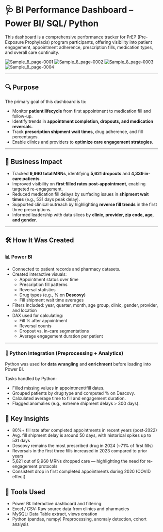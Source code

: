 # 🩺 BI Performance Dashboard – Power BI/ SQL/ Python

This dashboard is a comprehensive performance tracker for PrEP (Pre-Exposure Prophylaxis) program participants, offering visibility into patient engagement, appointment adherence, prescription fills, medication types, and overall care continuity.

![Sample_8_page-0001](https://github.com/user-attachments/assets/94415b5a-e7be-448f-8208-2b426f6e6ee2)
![Sample_8_page-0002](https://github.com/user-attachments/assets/d0533dc5-bf48-43bd-8258-66904b612efc)
![Sample_8_page-0003](https://github.com/user-attachments/assets/6b050566-b848-45d4-b286-bcc07738ae44)
![Sample_8_page-0004](https://github.com/user-attachments/assets/b9a5d403-bbea-410c-919d-724bf9d6cfee)

---

## 🔍 Purpose

The primary goal of this dashboard is to:
- Monitor **patient lifecycle** from first appointment to medication fill and follow-up.
- Identify trends in **appointment completion, dropouts, and medication reversals**.
- Track **prescription shipment wait times**, drug adherence, and fill percentages.
- Enable clinics and providers to **optimize care engagement strategies**.

---

## 🎯 Business Impact

- Tracked **9,960 total MRNs**, identifying **5,621 dropouts** and **4,339 in-care patients**.
- Improved visibility on **first filled rates post-appointment**, enabling targeted re-engagement.
- Reduced medication fill delays by surfacing issues in **shipment wait times** (e.g., 531 days peak delay).
- Supported clinical outreach by highlighting **reverse fill trends** in the first three prescriptions.
- Informed leadership with data slices by **clinic, provider, zip code, age, and gender**.

---

## 🛠️ How It Was Created

### 📊 Power BI
- Connected to patient records and pharmacy datasets.
- Created interactive visuals:
  - Appointment status over time
  - Prescription fill patterns
  - Reversal statistics
  - Drug types (e.g., % on **Descovy**)
  - Fill shipment wait time averages
- Filters included: year, quarter, month, age group, clinic, gender, provider, and location
- DAX used for calculating:
  - Fill % after appointment
  - Reversal counts
  - Dropout vs. in-care segmentations
  - Average engagement duration per patient

---

### 🐍 Python Integration (Preprocessing + Analytics)

Python was used for **data wrangling** and **enrichment** before loading into Power BI.

Tasks handled by Python:
- Filled missing values in appointment/fill dates.
- Grouped patients by drug type and computed % on Descovy.
- Calculated average time to fill and engagement duration.
- Flagged anomalies (e.g., extreme shipment delays > 300 days).

## 📌 Key Insights
- 80%+ fill rate after completed appointments in recent years (post-2022)
- Avg. fill shipment delay is around 50 days, with historical spikes up to 531 days
- Descovy remains the most prescribed drug in 2024 (~71% of first fills)
- Reversals in the first three fills increased in 2023 compared to prior years
- 5,621 out of 9,960 MRNs dropped care — highlighting the need for re-engagement protocols
- Consistent drop in first completed appointments during 2020 (COVID effect)

## 🧰 Tools Used
- Power BI:	Interactive dashboard and filtering
- Excel / CSV:	Raw source data from clinics and pharmacies
- MySQL: Data Table extract, views creation
- Python (pandas, numpy)	Preprocessing, anomaly detection, cohort analysis
